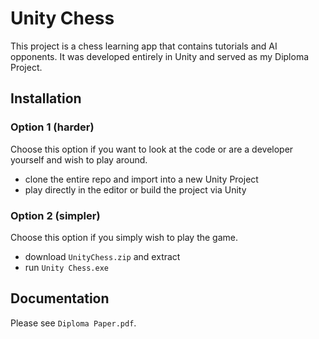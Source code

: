# Unity Chess

This project is a chess learning app that contains tutorials and AI opponents. It was developed entirely in Unity and served as my Diploma Project.

## Installation

### Option 1 (harder)
Choose this option if you want to look at the code or are a developer yourself and wish to play around.
- clone the entire repo and import into a new Unity Project
- play directly in the editor or build the project via Unity

### Option 2 (simpler)
Choose this option if you simply wish to play the game.
- download `UnityChess.zip` and extract
- run `Unity Chess.exe`
  

## Documentation
Please see `Diploma Paper.pdf`.
